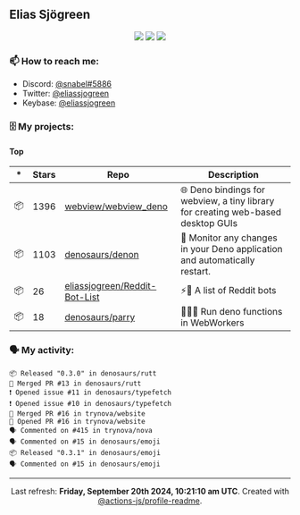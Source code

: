 ## Elias Sjögreen

<p align="center">
  <img src="https://img.shields.io/badge/🎂-dec. 2003-success" />
  <img src="https://img.shields.io/badge/🌎-Stockholm-informational" />
  <img src="https://img.shields.io/badge/👦-He/Him-informational" />
</p>

### 📫 How to reach me:

- Discord: [@snabel#5886](https://discord.com/users/267978757799673866)
- Twitter: [@eliassjogreen](https://twitter.com/eliassjogreen)
- Keybase: [@eliassjogreen](https://keybase.io/eliassjogreen)

### 🗄 My projects:

#### Top
|*|Stars|Repo|Description|
|---|---|---|---|
| 📦 | 1396 | [webview/webview_deno](https://github.com/webview/webview_deno) | 🌐 Deno bindings for webview, a tiny library for creating web-based desktop GUIs |
| 📦 | 1103 | [denosaurs/denon](https://github.com/denosaurs/denon) | 👀 Monitor any changes in your Deno application and automatically restart. |
| 📦 | 26 | [eliassjogreen/Reddit-Bot-List](https://github.com/eliassjogreen/Reddit-Bot-List) | ⚡️🤖 A list of Reddit bots |
| 📦 | 18 | [denosaurs/parry](https://github.com/denosaurs/parry) | 👷🏽‍♂️ Run deno functions in WebWorkers |

### 🗣 My activity:

```
📦 Released "0.3.0" in denosaurs/rutt
🎉 Merged PR #13 in denosaurs/rutt
❗️ Opened issue #11 in denosaurs/typefetch
❗️ Opened issue #10 in denosaurs/typefetch
🎉 Merged PR #16 in trynova/website
💪 Opened PR #16 in trynova/website
🗣 Commented on #415 in trynova/nova
🗣 Commented on #15 in denosaurs/emoji
📦 Released "0.3.1" in denosaurs/emoji
🗣 Commented on #15 in denosaurs/emoji
```

------------
<p align="center">Last refresh: <b>Friday, September 20th 2024, 10:21:10 am UTC</b>. Created with <a href=https://github.com/marketplace/actions/profile-readme>@actions-js/profile-readme</a>.</p>
